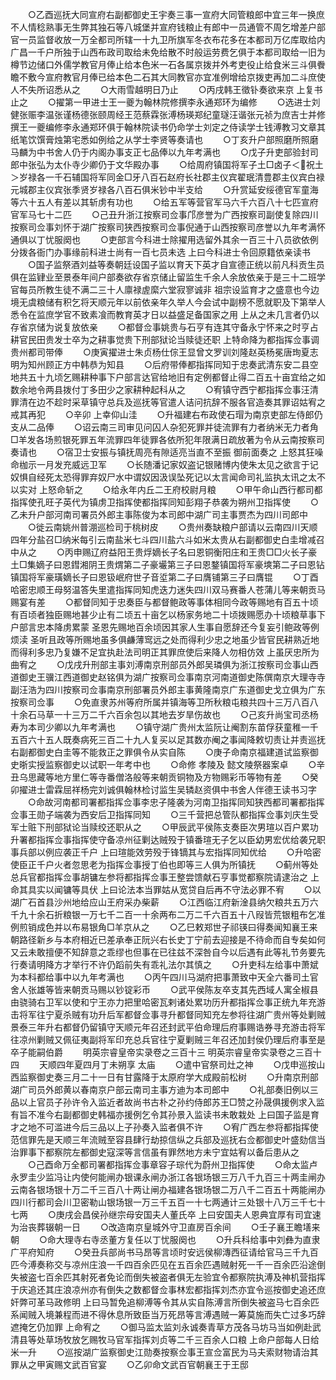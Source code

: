 <!-- { "loadSidebar": true } -->
　　○乙酉巡抚大同宣府右副都御史王宇奏三事一宣府大同管粮郎中宜三年一换庶不人情稔熟事无生弊其独石等八城堡并宣府钱粮止有郎中一员通管不周乞增差户部官一员监督收放一万全都司所辖一十九卫所旗军冬衣布花多在本都司万亿库取给内广昌一千户所独于山西布政司取给未免给散不时般运劳费乞俱于本都司取给一旧为樽节边储口外儒学教官月俸止给本色米一石各属京拨并外考吏役止给食米三斗俱餋瞻不敷今宣府教官月俸已给本色二石其大同教官亦宜准例增给京拨吏再加二斗庶使人不失所诏悉从之
　　○大雨雪越明日乃止
　　○丙戌韩王徵钋奏欲来京  上复书止之
　　○擢第一甲进士王一夔为翰林院修撰李永通郑环为编修
　　○选进士刘健张赈李温张谨杨德张颐周经王范蔡霖张溥杨瑛郑纪童璲汪谐张元祯为庶吉士并修撰王一夔编修李永通郑环俱于翰林院读书仍命学士刘定之侍读学士钱溥教习文章其纸笔饮馔膏烛第宅悉如例给之从学士李贤等奏请也
　　○丁亥升户部照磨所照磨马麟为中书舍人仍于内阁办事支正七品俸以九年考满也
　　○戊子升吏部验封司郎中张弘为太仆寺少卿仍于文华殿办事
　　○给周府镇国将军子土□卤子＜祝土＞岁禄各一千石辅国将军同金□牙八百石赵府长社郡主仪宾翟珉清豊郡主仪宾白禄元城郡主仪宾张季贤岁禄各八百石俱米钞中半支给
　　○升赏延安绥德官军童海等六十五人有差以其斩虏有功也
　　○给五军等营官军马六千六百八十七匹宣府官军马七十二匹
　　○己丑升浙江按察司佥事邝彦誉为广西按察司副使复除四川按察司佥事刘怀于湖广按察司狭西按察司佥事倪通于山西按察司彦誉以九年考满怀通俱以丁忧服阕也
　　○吏部言今科进士除擢用选留外其余一百三十八员欲依例分拨各衙门办事缘前科进士尚有一百七员未选  上曰今科进士令回原籍依亲读书
　　○国子监祭酒刘益等奏朝廷设国子监以育天下英才自宣德正统以前凡科贡生员俱在监肄业至景泰年间户部奏欲存省京储止留监生千余人余放依亲于是三十二班学官每员所教生徒不满二三十人廪禄虗縻六堂寂寥诚非  祖宗设监育才之盛意也今边境无虞粮储有积乞将天顺元年以前依亲年久举人今会试中副榜不愿就职及下第举人悉令在监庶学官不致素飡而教育英才日以益盛足备国家之用  上从之未几言者仍以存省京储为说复放依亲
　　○都督佥事姚贵与石亨有连其守备永宁怀来之时亨占耕官民田贵发士卒为之耕事觉贵下刑部狱论当赎徒还职  上特命降为都指挥佥事调贵州都司带俸
　　○庚寅擢进士朱贞杨仕倧王显曾文罗训刘隆赵英杨冕唐珣夏志明为知州顾正方中韩恭为知县
　　○后府带俸都指挥同知于忠奏武清东安二县空地共五十九顷乞赐耕种事下户部言达官给地旧有定例都督止得二百五十亩宜给之如数余地令两县拨付丁多田少之家耕种起科从之
　　○宥镇守西宁都指挥佥事汪清罪清在边不趁时采草镇守总兵及巡抚等官遣人诘问抗辞不服各官造奏其罪诏姑宥之戒其再犯
　　○辛卯  上幸仰山洼
　　○升福建右布政使石瑁为南京吏部左侍郎仍支从二品俸
　　○诏云南三司审见问囚人杂犯死罪并徒流罪有力者纳米无力者角□羊发各场煎银死罪五年流罪四年徒罪各依所犯年限满日疏放著为令从云南按察司奏请也
　　○宿卫士安振与镇抚周亮有隙适亮当直不至振  御前面奏之  上怒其狂噪命枷示一月发充威远卫军
　　○长随潘记家奴盗记银赌博内使朱太见之欲言于记奴惧自经死太恐得罪弃奴尸水中谓奴因汲误坠死记以太言闻命司礼监执太讯之太不以实对  上怒命斩之
　　○给永年内丘二王府校尉月粮
　　○甲午命山西行都司都指挥使孔旺子英代为镇虏卫指挥使都指挥同知彭翔子恭袭为朔州卫指挥使
　　○乙未升户部河南司署员外郎主事陈俊为本司郎中湖广司主事贾杰为四川司郎中
　　○徙云南姚州普淜巡检司于桃树皮
　　○贵州奏缺粮户部请以云南四川天顺四年分盐召□纳米每引云南盐米七斗四川盐六斗如米太贵从右副都御史白圭增减召中从之
　　○丙申赐辽府益阳王贵烰嫡长子名曰恩铜衡阳庄和王贵□□火长子豪土□集嫡子曰恩鏏湘阴王贵煟第二子豪壧第三子曰恩鍪镇国将军豪塽第二子曰恩钻镇国将军豪璜嫡长子曰恩钑岷府世子音垽第二子曰膺铺第三子曰膺锟
　　○丁酉哈密忠顺王母努温答失里遣指挥同知虎迭力迷失四川双马赛番人苍蒲儿等来朝贡马赐宴有差
　　○都督同知于忠奏臣与都督鲍政等事体相同今政等赐地有百五十顷有百顷者独臣赐地甚少止有二顷五十亩乞以杨家务地二十顷拨赐愿办十顷粮草事下户部言忠本降虏累蒙  圣恩先赐地百余顷因其家人生事自愿辞还今复妄引鲍政等例烦渎  圣听且政等所赐地虽多俱鹻薄窎远之处而得利少忠之地虽少皆官民耕熟近地而得利多忠乃复嫌不足宜执赴法司明正其罪庶使后来降人勿相仿效  上虽厌忠所为曲宥之
　　○戊戌升刑部主事刘溥南京刑部员外郎吴璘俱为浙江按察司佥事山西道御史王骥江西道御史赵铭俱为湖广按察司佥事南京河南道御史陈僎南京大理寺寺副汪浩为四川按察司佥事南京刑部署员外郎主事黄隆南京广东道御史戈立俱为广东按察司佥事
　　○免直隶苏州等府所属并镇海等卫所秋粮屯粮共四十三万八百八十余石马草一十三万二千六百余包以其地去岁旱伤故也
　　○己亥升尚宝司丞杨寿为本司少卿以九年考满也
　　○镇守湖广贵州太监阮让阉割东苗俘获童稚一千五百六十五人既奏病死三百二十九人复买以足其数亦阉之事闻降敕切责让并责巡抚右副都御史白圭等不能救正之罪俱令从实自陈
　　○庚子命南京福建道试监察御史晣实授监察御史以试职一年考中也
　　○命修  孝陵及  懿文陵祭器案卓
　　○辛丑乌思藏等地方里仁等寺番僧洛般等来朝贡铜物及方物赐彩币等物有差
　　○癸卯擢进士雷霖屈祥杨完刘诚俱翰林检讨监生吴辚赵资俱中书舍人伴德王读书习字
　　○命故河南都司署都指挥佥事李忠子隆袭为河南卫指挥同知狭西都司署都指挥佥事王勋子端袭为西安后卫指挥同知
　　○三千营把总管队都指挥佥事刘庆生受军士赃下刑部狱论当赎绞还职从之
　　○甲辰武平侯陈支奏臣次男瑄以百户累功升署都指挥佥事指挥使守备凉州征剿达贼殁于镇番瑄无子乞以臣幼男宏优给袭兄职事兵部以例应袭正千户  上曰瑄能效劳殁于锋镝其与宏指挥同知优给
　　○升哈密使臣正千户火者忽思老为指挥佥事授丁伯也即等三人俱为所镇抚
　　○蓟州等处总兵官都指挥佥事胡镛左参将都指挥佥事王整尝馈献石亨事觉都察院请逮治之  上命其具实以闻镛等具伏  上曰论法本当罪姑从宽贷自后再不守法必罪不宥
　　○以湖广石首县沙州地给应山王府采办柴薪
　　○江西临江府新淦县纳欠粮共五万六千九十余石折粮银一万七千二百一十余两布二万二千六百五十八叚皆荒银粗布乞准例煎销成色并以布易银角□羊京从之
　　○乙巳敕郑世子祁锳曰得奏闻知襄王来朝路径新乡与本府相近已差承奉正阮兴右长史丁宁前去迎接是不待命而自专矣如何又云未敢擅便不知辞意之乖缪也但事在已往兹不深咎自今以后遇有此等礼节务要先行奏请明降方才举行不许仍蹈前失有乖礼法尔其慎之
　　○升吏科左给事中萧斌为本科都给事中以九年考满也
　　○丙午四川马湖府把事萧致中天全六番司土官舍人张雄等皆来朝贡马赐以钞锭彩币
　　○武平侯陈友卒支其先西域人寓全椒县由骁骑右卫军以使和宁王亦力把里哈密瓦剌诸处累功历升都指挥佥事正统九年充游击将军往宁夏杀贼有功升后军都督佥事寻升都督同知充左参将往湖广贵州等处剿贼景泰三年升右都督仍留镇守天顺元年召还封武平伯命理后府事赐诰券寻充游击将军往凉州剿贼又佩征夷副将军印充总兵官往宁夏剿贼三年召还加封侯仍理后府事至是卒子能嗣伯爵
　　明英宗睿皇帝实录卷之三百十三
明英宗睿皇帝实录卷之三百十四
　　天顺四年夏四月丁未朔享  太庙
　　○遣中官祭司灶之神
　　○戊申巡按山西监察御史奏三月二十一日有甘露降于太原府学大成殿前松树
　　○升南京刑部湖广司员外郎黄以春南京户部云南司主事方迪为本司郎中
　　○礼部奏旧例以三品以上官员子孙许令入监近者故尚书古朴之孙约侍郎苏王□赞之孙晟俱援例求入监有旨不准今右副都御史韩福亦援例乞令其孙景入监读书未敢栽处  上曰国子监是育才之地不可滥进今后三品以上子孙奏入监者俱不许
　　○宥广西左参将都指挥使范信罪先是天顺三年流贼至容县肆行劫掠信纵之兵部及巡抚右佥都御史叶盛劾信当治罪事下都察院左都御史寇深等言信虽有罪然地方未宁宜姑宥以备后患从之
　　○己酉命万全都司署都指挥佥事章容子琮代为蔚州卫指挥使
　　○命太监卢永罗圭少监冯让内使何能闸办银课永闸办浙江各银场银三万八千九百三十两圭闸办云南各银场银十万二千三百八十两让闸办福建各银场银二万八千二百五十两能闸办四川行都司会川卫密勒山银场银一万三千五百一十七两通计三处银十八万三千七十七两
　　○庚戌会昌侯孙继宗母安国夫人董氏卒  上曰安国夫人恩典宜厚有司宜速为治丧葬辍朝一日
　　○改造南京皇城外守卫直房百余间
　　○壬子襄王瞻墡来朝
　　○命大理寺右寺丞董方复任以丁忧服阕也
　　○升兵科给事中刘彝为直隶广平府知府
　　○癸丑兵部尚书马昂等言顷时安远侯柳漙西征请给官马三千九百匹今溥奏称交与凉州庄浪一千四百余匹见在五百余匹遇贼射死一千一百余匹沿途倒失被盗七百余匹其射死者免论而倒失被盗者俱无左验宜令都察院执溥及神机营指挥于庆追还其庄浪凉州亦有倒失之数都督佥事林宏都指挥刘杰亦宜令巡按御史追还庶奸弊可革马政修明  上曰马暂免追柳溥等令其从实自陈溥言所倒失被盗马七百余匹系闻贼入境兼程而进不得休息所致臣当万死昂等言溥遇贼一筹莫施而失亡过多巧辞遮掩乞仍加罪  上命宥之
　　○御马监太监刘永诚奏青草方茂各马坊马当如例赴武清县等处草场牧放乞赐牧马官军指挥刘贞等二千三百余人口粮  上命户部每人日给米一升
　　○巡按湖广监察御史江勋奏按察佥事王宣佥富民为马夫索财物请治其罪从之甲寅赐文武百官宴
　　○乙卯命文武百官朝襄王于王邸
